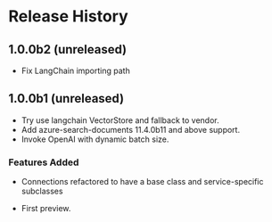 # Release History

## 1.0.0b2 (unreleased)
- Fix LangChain importing path

## 1.0.0b1 (unreleased)
- Try use langchain VectorStore and fallback to vendor.
- Add azure-search-documents 11.4.0b11 and above support.
- Invoke OpenAI with dynamic batch size.

### Features Added
  - Connections refactored to have a base class and service-specific subclasses

- First preview.
